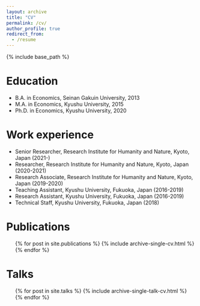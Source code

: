 ```yaml
---
layout: archive
title: "CV"
permalink: /cv/
author_profile: true
redirect_from:
  - /resume
---
```


{% include base_path %}

Education
======
* B.A. in Economics, Seinan Gakuin University, 2013
* M.A. in Economics, Kyushu University, 2015
* Ph.D. in Economics, Kyushu University, 2020

Work experience
======
* Senior Researcher, Research Institute for Humanity and Nature, Kyoto, Japan (2021-)
* Researcher, Research Institute for Humanity and Nature, Kyoto, Japan (2020-2021)
* Research Associate, Research Institute for Humanity and Nature, Kyoto, Japan (2019-2020)
* Teaching Assistant, Kyushu University, Fukuoka, Japan (2016-2019)
* Research Assistant, Kyushu University, Fukuoka, Japan (2016-2019)
* Technical Staff, Kyushu University, Fukuoka, Japan (2018)


<!-- Skills
======
* Skill 1
* Skill 2
  * Sub-skill 2.1
  * Sub-skill 2.2
  * Sub-skill 2.3
* Skill 3 -->

Publications
======
  <ul>{% for post in site.publications %}
    {% include archive-single-cv.html %}
  {% endfor %}</ul>

Talks
======
  <ul>{% for post in site.talks %}
    {% include archive-single-talk-cv.html %}
  {% endfor %}</ul>

<!-- Teaching
======
  <ul>{% for post in site.teaching %}
    {% include archive-single-cv.html %}
  {% endfor %}</ul> -->

<!-- Service and leadership
======
* Currently signed in to 43 different slack teams -->
